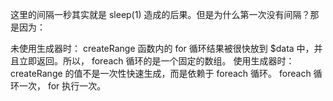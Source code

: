 这里的间隔一秒其实就是 sleep(1) 造成的后果。但是为什么第一次没有间隔？那是因为：

未使用生成器时： createRange 函数内的 for 循环结果被很快放到 $data 中，并且立即返回。所以， foreach 循环的是一个固定的数组。
使用生成器时： createRange 的值不是一次性快速生成，而是依赖于 foreach 循环。 foreach 循环一次， for 执行一次。